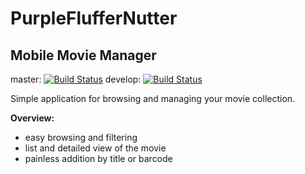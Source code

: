 # PurpleFlufferNutter

## Mobile Movie Manager

master: [![Build Status](https://travis-ci.org/OperationSleepyWeasel/PurpleFlufferNutter.svg?branch=master)](https://travis-ci.org/OperationSleepyWeasel/PurpleFlufferNutter)
develop: [![Build Status](https://travis-ci.org/OperationSleepyWeasel/PurpleFlufferNutter.svg?branch=develop)](https://travis-ci.org/OperationSleepyWeasel/PurpleFlufferNutter)

Simple application for browsing and managing your movie collection.

**Overview:**
* easy browsing and filtering
* list and detailed view of the movie
* painless addition by title or barcode
